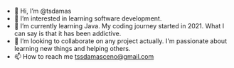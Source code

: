 - 👋 Hi, I’m @tsdamas
- 👀 I’m interested in learning software development.
- 🌱 I’m currently learning Java. My coding journey started in 2021. What I can say is that it has been addictive.  
- 💞️ I’m looking to collaborate on any project actually. I'm passionate about learning new things and helping others.
- 📫 How to reach me tssdamasceno@gmail.com

<!---
tsdamas/tsdamas is a ✨ special ✨ repository because its `README.md` (this file) appears on your GitHub profile.
You can click the Preview link to take a look at your changes.
--->
